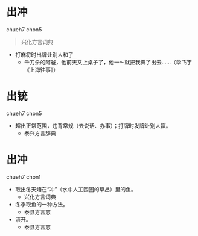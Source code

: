 # 出冲
chueh7 chon5
> 兴化方言词典
- 打麻将时出牌让别人和了
  - 千刀杀的阿爸，他前天又上桌子了，他一～就把我典了出去……（毕飞宇《上海往事》）

# 出铳
chueh7 chon5
+ 超出正常范围，违背常规（去说话、办事）；打牌时发牌让别人赢。
  * 泰兴方言辞典

# 出冲
chueh7 chon1
+ 取出冬天焐在“冲”（水中人工围圈的草丛）里的鱼。
  * 兴化方言词典
+ 冬季取鱼的一种方法。
  * 泰县方言志
+ 滚开。
  * 泰县方言志
